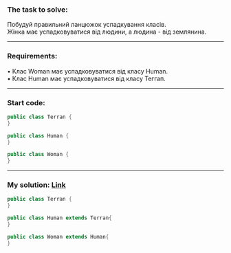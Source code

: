 ### **The task to solve:**  

Побудуй правильний ланцюжок успадкування класів.  
Жінка має успадковуватися від людини, а людина - від землянина.

---

### **Requirements:**  

• Клас Woman має успадковуватися від класу Human.  
• Клас Human має успадковуватися від класу Теггап.  

---

### **Start code:**  

```java
public class Terran {
}
```

```java
public class Human {
}
```

```java
public class Woman {
}
```

---

### **My solution: [Link](./src/)**  

```java
public class Terran {
}
```

```java
public class Human extends Terran{
}
```

```java
public class Woman extends Human{
}
```
